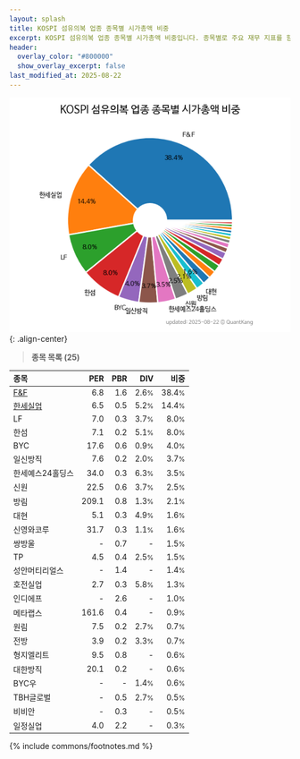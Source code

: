 ```yaml
---
layout: splash
title: KOSPI 섬유의복 업종 종목별 시가총액 비중
excerpt: KOSPI 섬유의복 업종 종목별 시가총액 비중입니다. 종목별로 주요 재무 지표를 함께 표시합니다.
header:
  overlay_color: "#800000"
  show_overlay_excerpt: false
last_modified_at: 2025-08-22
---
```



![KOSPI 섬유의복 업종 종목별 시가총액 비중](/stats/sector/images/kospi_업종_섬유의복_종목.png){: .align-center}


> **종목 목록 (25)**<a id="list"></a>

| **종목** | **PER** | **PBR** | **DIV** | **비중** |
| :------- | ------: | ------: | ------: | -------: |
| [F&F](/383220/) | 6.8 | 1.6 | 2.6<small>%</small> | 38.4<small>%</small> |
| [한세실업](/105630/) | 6.5 | 0.5 | 5.2<small>%</small> | 14.4<small>%</small> |
| LF | 7.0 | 0.3 | 3.7<small>%</small> | 8.0<small>%</small> |
| 한섬 | 7.1 | 0.2 | 5.1<small>%</small> | 8.0<small>%</small> |
| BYC | 17.6 | 0.6 | 0.9<small>%</small> | 4.0<small>%</small> |
| 일신방직 | 7.6 | 0.2 | 2.0<small>%</small> | 3.7<small>%</small> |
| 한세예스24홀딩스 | 34.0 | 0.3 | 6.3<small>%</small> | 3.5<small>%</small> |
| 신원 | 22.5 | 0.6 | 3.7<small>%</small> | 2.5<small>%</small> |
| 방림 | 209.1 | 0.8 | 1.3<small>%</small> | 2.1<small>%</small> |
| 대현 | 5.1 | 0.3 | 4.9<small>%</small> | 1.6<small>%</small> |
| 신영와코루 | 31.7 | 0.3 | 1.1<small>%</small> | 1.6<small>%</small> |
| 쌍방울 | - | 0.7 | - | 1.5<small>%</small> |
| TP | 4.5 | 0.4 | 2.5<small>%</small> | 1.5<small>%</small> |
| 성안머티리얼스 | - | 1.4 | - | 1.4<small>%</small> |
| 호전실업 | 2.7 | 0.3 | 5.8<small>%</small> | 1.3<small>%</small> |
| 인디에프 | - | 2.6 | - | 1.0<small>%</small> |
| 메타랩스 | 161.6 | 0.4 | - | 0.9<small>%</small> |
| 원림 | 7.5 | 0.2 | 2.7<small>%</small> | 0.7<small>%</small> |
| 전방 | 3.9 | 0.2 | 3.3<small>%</small> | 0.7<small>%</small> |
| 형지엘리트 | 9.5 | 0.8 | - | 0.6<small>%</small> |
| 대한방직 | 20.1 | 0.2 | - | 0.6<small>%</small> |
| BYC우 | - | - | 1.4<small>%</small> | 0.6<small>%</small> |
| TBH글로벌 | - | 0.5 | 2.7<small>%</small> | 0.5<small>%</small> |
| 비비안 | - | 0.3 | - | 0.5<small>%</small> |
| 일정실업 | 4.0 | 2.2 | - | 0.3<small>%</small> |

{% include commons/footnotes.md %}